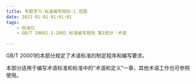 ```yaml
---
title: 专题学习-标准编写规则-1 范围
date: 2021-01-02 01:01:01
tags: 
	- 标准化
	- GB/T 20001.1-2001 标准编写规则 第1部分：术语

---
```


GB/T 20001的本部分规定了术语标准的制定程序和编写要求。

本部分适用于编写术语标准和标准中的“术语和定义”一章，其他术语工作也可参照使用。

